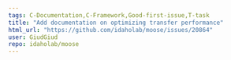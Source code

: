 ```yaml
---
tags: C-Documentation,C-Framework,Good-first-issue,T-task
title: "Add documentation on optimizing transfer performance"
html_url: "https://github.com/idaholab/moose/issues/20864"
user: GiudGiud
repo: idaholab/moose
---
```


